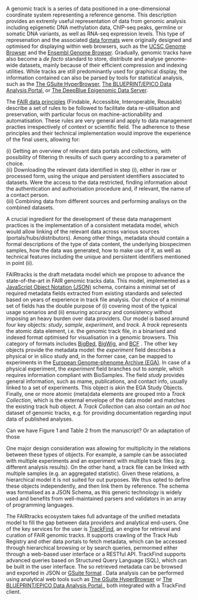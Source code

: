 A genomic track is a series of data positioned in a one-dimensional coordinate system representing a
reference genome. This description provides an extremly useful representation of data from genomic
analysis including epigenetic DNA methylation data, ChIP-seq peaks, germline or somatic DNA
variants, as well as RNA-seq expression levels. This type of represenation and the associated
[data formats](https://genome.ucsc.edu/FAQ/FAQformat.html) were originally designed and optimised
for displaying within web browsers, such as the [UCSC Genome Browser](https://genome.ucsc.edu/) and
the [Ensembl Genome Browser](https://www.ensembl.org/index.html). Gradually, genomic tracks have
also become a _de facto_ standard to store, distribute and analyse genome-wide datasets, mainly
because of their efficient compression and indexing utilities. While tracks are still predominantly
used for graphical display, the information contained can also be parsed by tools for statistical
analysis, such as the [The GSuite HyperBrowser](https://hyperbrowser.uio.no/hb/#!mode=basic),
[The BLUEPRINT/EPICO Data Analysis Portal,](http://blueprint-data.bsc.es/release_2016-08/#!/) or
[The DeepBlue Epigenomic Data Server](https://deepblue.mpi-inf.mpg.de/).

The [FAIR data principles](https://www.go-fair.org/fair-principles/) (Findable, Accessible,
Interoperable, Reusable) describe a set of rules to be followed to facilitate data re-utilisation
and preservation, with particular focus on machine-actionability and automatisation. These rules are
very general and apply to data management practies irrespectively of context or scientific field.
The adherence to these principles and their technical implementation would improve the experience of
the final users, allowing for:

(i) Getting an overview of relevant data portals and collections, with possibility of filtering th
results of such query according to a parameter of choice.  
(ii) Downloading the relevant data identified in step (i), either in raw or processed form, using
the unique and persistent identifiers associated to datasets. Were the access to the data
restricted, finding information about the authentication and authorisation procedure and, if
relevant, the name of a contact person.  
(iii) Combining data from different sources and performing analisys on the combined datasets.

A crucial ingredient for the development of these data management practices is the implementation of
a consistent metadata model, which would allow linking of the relevant data across various sources
(portals/hubs/distributors). Among other things, metadata should contain a formal descriptions of
the type of data content, the underlying biospecimen samples, how the data was generated, how to
make use of it, as well as technical features including the unique and persistent identifiers
mentioned in point (ii).

FAIRtracks is the draft metadata model which we propose to advance the state-of-the-art in FAIR
genomic tracks data. This model, implemented as a
[JavaScript Object Notation (JSON)](https://fairsharing.org/bsg-s001212/) schema, contains a minimal
set of required metadata fields extracted from existing standards and selected based on years of
experience in track file analysis. Our choice of a minimal set of fields has the double purpose of
(i) covering most of the typical usage scenarios and (ii) ensuring accuracy and consistency without
imposing an heavy burden over data providers. Our model is based around four key objects: _study_,
_sample_, _experiment_, and _track_. A _track_ represents the atomic data element, i.e. the genomic
track file, in a binarised and indexed format optimised for visualisation in a genomic browsers.
This category of formats includes [BigBed](https://fairsharing.org/FAIRsharing.665mts),
[BigWig](https://fairsharing.org/FAIRsharing.x9k6a1), and
[BCF](https://www.buildingsmart.org/standards/bsi-standards/bim-collaboration-format-bcf/) . The
other key objects provide the metadata model: the _experiment_ field describes a physical or in
silico study and, in the former case, can be mapped to experiments in the
[European Genome-phenome Archive (EGA)](https://fairsharing.org/FAIRsharing.mya1ff). In case of a
physical experiment, the _experiment_ field branches out to _sample_, which requires information
compliant with BioSamples. The field _study_ provides general information, such as mame,
publications, and contact info, usually linked to a set of experiments. This object is akin the EGA
Study Objects. Finally, one or more atomic (meta)data elements are grouped into a _Track
Collection_, which is the external envelope of the data model and matches the existing track hub
object. A _Track Collection_ can also contain an _ad hoc_ dataset of genomic tracks, e.g. for
providing documentation regarding input data of published analyses.

Can we have Figure 1 and Table 2 from the manuscript? Or an adaptation of those

One major design consideration was allowing for multiplicity in the relations between these types of
objects. For example, a sample can be associated with multiple experiments and an experiment with
multiple track files (e.g. different analysis results). On the other hand, a track file can be
linked with multiple samples (e.g. an aggregated statistic). Given these relations, a hierarchical
model it is not suited for out purposes. We thus opted to define these objects independently, and
then link them by reference. The schema was formalised as a JSON Schema, as this generic technology
is widely used and benefits from well-maintained parsers and validators in an array of programming
languages.

The FAIRtracks ecosystem takes full advantage of the unified metadata model to fill the gap between
data providers and analytical end-users. One of the key services for the user is
[TrackFind](https://trackfind.elixir.no/), an engine for retrieval and curation of FAIR genomic
tracks. It supports crawling of the Track Hub Registry and other data portals to fetch metadata,
which can be accessed through hierarchical browsing or by search queries, permormed either through a
web-based user interface or a RESTful API. TrackFind supports advanced queries based on Structured
Query Language (SQL), which can be built in the user interface. The so retrieved metadata can be
browsed and exported in JSON or [GSuite format](https://hyperbrowser.uio.no/) . Data analysis can be
performed using analytical web tools such as
[The GSuite HyperBrowser](https://hyperbrowser.uio.no/hb/#!mode=basic) or
[The BLUEPRINT/EPICO Data Analysis Portal,](http://blueprint-data.bsc.es/release_2016-08/#!/), both
integrated with a TrackFind client.
